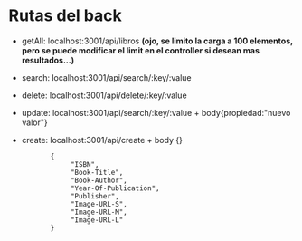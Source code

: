 # Rutas del back


* getAll: localhost:3001/api/libros   **(ojo, se limito la carga a 100 elementos, pero se puede modificar el limit en el controller si desean mas resultados...)**

* search: localhost:3001/api/search/:key/:value

* delete: localhost:3001/api/delete/:key/:value

* update: localhost:3001/api/search/:key/:value + body{propiedad:"nuevo valor"}

* create: localhost:3001/api/create  + body {}


             {  
                  "ISBN",  
                  "Book-Title",  
                  "Book-Author",  
                  "Year-Of-Publication",  
                  "Publisher",  
                  "Image-URL-S",  
                  "Image-URL-M",  
                  "Image-URL-L"  
             }






